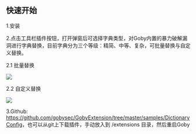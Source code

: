 ## 快速开始

1.安装

2.点击工具栏插件按钮，打开弹窗后可选择字典类型，对Goby内置的暴力破解漏洞进行字典替换，目前字典分为三个等级：精简、中等、复杂，可批量替换与自定义替换。

2.1 批量替换

![](https://gobies.org/DictionaryConfig_batch_1.gif)

2.2 自定义替换

![](https://gobies.org/DictionaryConfig_userDefined_1.gif)

3.Github: [https://github.com/gobysec/GobyExtension/tree/master/samples/Dictionary Config](https://github.com/gobysec/GobyExtension/tree/master/samples/Dictionary%20Config)，也可以从git上下载插件，手动放入到 /extensions 目录，然后重启Goby